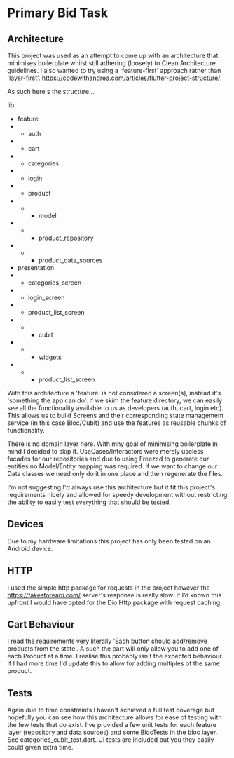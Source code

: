 # Primary Bid Task

## Architecture
This project was used as an attempt to come up with an architecture that minimises boilerplate 
whilst still adhering (loosely) to Clean Architecture guidelines. I also wanted to try using a
'feature-first' approach rather than 'layer-first'.
https://codewithandrea.com/articles/flutter-project-structure/

As such here's the structure...

lib
- feature
- - auth
- - cart
- - categories
- - login
- - product
- - - model
- - - product_repository
- - - product_data_sources
- presentation
- - categories_screen
- - login_screen
- - product_list_screen
- - - cubit
- - - widgets
- - - product_list_screen

With this architecture a 'feature' is not considered a screen(s), instead it's 'something the app 
can do'. If we skim the feature directory, we can easily see all the functionality available to us
as developers (auth, cart, login etc). This allows us to build Screens and their corresponding state
management service (in this case Bloc/Cubit) and use the features as reusable chunks of 
functionality.

There is no domain layer here. With mny goal of minimising boilerplate in mind I decided to skip it.
UseCases/Interactors were merely useless facades for our repositories and due to using Freezed to
generate our entities no Model/Entity mapping was required. If we want to change our Data classes
we need only do it in one place and then regenerate the files.

I'm not suggesting I'd always use this architecture but it fit this project's requirements nicely 
and allowed for speedy development without restricting the ability to easily test everything that 
should be tested.

## Devices
Due to my hardware limitations this project has only been tested on an Android device.

## HTTP
I used the simple http package for requests in the project however the https://fakestoreapi.com/ 
server's response is really slow. If I’d known this upfront I would have opted for the Dio Http 
package with request caching.

## Cart Behaviour
I read the requirements very literally 'Each button should add/remove products from the state'.
A such the cart will only allow you to add one of each Product at a time. I realise this probably
isn't the expected behaviour. If I had more time I'd update this to allow for adding multiples of
the same product.

## Tests
Again due to time constraints I haven't achieved a full test coverage but hopefully you can see how 
this architecture allows for ease of testing with the few tests that do exist. I've provided a few 
unit tests for each feature layer (repository and data sources) and some BlocTests in the bloc layer.
See categories_cubit_test.dart.
UI tests are included but you they easily could given extra time.

